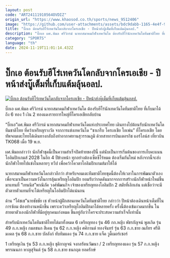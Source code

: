 ```yaml
---
layout: post
code: "ART24111910564OVDIZ"
origin_url: "https://www.khaosod.co.th/sports/news_9512406"
image: "https://github.com/user-attachments/assets/bdc9dabb-1165-4e4f-9f61-0a22f51a5260"
title: "บิ๊กเอ ต้อนรับฮีโร่เทควันโดกลับจากโครเอเชีย - ปีหน้าส่งบู๊เต็มที่เก็บแต้มลุ้นอลป."
description: "บิ๊กเอ ผศ.พิมล ศรีวิกรม์ นายกสมาคมกีฬาเทควันโด ต้องรับฮีโร่นักเทควันโดทีมชาติไทย ที่เก็บมาได้ถึง 6 ทอง 1 เงิน 2 ทองแดงรายการใหญ่ที่โครเอเชียกลับบ้าน"
category: "SPORTS"
language: "th"
date: 2024-11-19T11:01:14.432Z
---
```


# บิ๊กเอ ต้อนรับฮีโร่เทควันโดกลับจากโครเอเชีย - ปีหน้าส่งบู๊เต็มที่เก็บแต้มลุ้นอลป.

[![บิ๊กเอ ต้อนรับฮีโร่เทควันโดกลับจากโครเอเชีย - ปีหน้าส่งบู๊เต็มที่เก็บแต้มลุ้นอลป.](https://www.khaosod.co.th/wpapp/uploads/2024/11/Taekwondo-1.jpg "บิ๊กเอ ต้อนรับฮีโร่เทควันโดกลับจากโครเอเชีย - ปีหน้าส่งบู๊เต็มที่เก็บแต้มลุ้นอลป.")](https://www.khaosod.co.th/wpapp/uploads/2024/11/Taekwondo-1.jpg)

บิ๊กเอ ผศ.พิมล ศรีวิกรม์ นายกสมาคมกีฬาเทควันโด ต้องรับฮีโร่นักเทควันโดทีมชาติไทย ที่เก็บมาได้ถึง 6 ทอง 1 เงิน 2 ทองแดงรายการใหญ่ที่โครเอเชียกลับบ้าน

“บิ๊กเอ”ผศ.พิมล ศรีวิกรม์ นายกสมาคมกีฬาเทควันโดแห่งประเทศไทย เดินทางไปต้อนรับนักเทควันโดทีมชาติไทย ที่คว้าเหรียญรางวัล จากการแข่งเทควันโด “ซาเกร็บ โครเอเชีย โอเพ่น” ที่โครเอเชีย โดยทัพจอมเตะไทยได้เดินทางกลับถึงท่าอากาศยานสุวรรณภูมิ ด้วยสายการบินเตอรกิช แอร์ไลน์ส เที่ยวบิน TK068 เมื่อ 19 พ.ย.

ผศ.พิมลกล่าวว่า นักกีฬาชุดนี้เป็นความสำเร็จปิดท้ายของปีนี้ แต่นับเป็นการเริ่มต้นของการเก็บคะแนนโอลิมปิกเกมส์ 2028 ในอีก 4 ปีข้างหน้า ทุกอย่างต้องเซ็ตซีโร่หมด ต้องเริ่มกันใหม่ หลังจากนี้จะส่งนักกีฬาไทยไปแข่งในหลายๆ ทวีป เพื่อคว้าโควตาโอลิมปิกเกมส์มาให้ได้

นายกสมาคมกีฬาเทควันโดกล่าวอีกว่า สำหรับจอมเตะทีมชาติไทยชุดนี้ต้องให้เวลาในการพัฒนาตัวเอง เพื่อจะมาเป็นความหวังในการลุ้นเหรียญโอลิมปิก ยอมรับว่ากดดันมากจากการสร้างนักกีฬาหน้าใหม่ขึ้นมาแทนที่ “เทนนิส”พาณิภัค วงศ์พัฒนกิจ เจ้าของเหรียญทองโอลิมปิก 2 สมัยที่เลิกเล่น แต่เชื่อว่าจะมีตัวตายตัวแทนที่จะได้เหรียญในโอลิมปิกได้แน่นอน

ด้าน “โค้ชเช”นายชัชชัย เช หัวหน้าผู้ฝึกสอนเทควันโดทีมชาติไทย กล่าวว่า ปีหน้าต้องเดินหน้าเต็มที่ในการซ้อม ต้องทำงานหนักขึ้น เพราะคว้าเหรียญโอลิมปิกมาได้หลายครั้ง ครั้งนี้ต้องเข้มงวดมากขึ้น ในสายตาตัวเองนักกีฬาที่มีอยู่ทุกคนเก่งหมด ขึ้นอยู่กับว่าใครจะประสบความสำเร็จก็เท่านั้น

สำหรับนักเทควันโดทีมชาติไทยได้มาทั้งหมด 6 เหรียญทอง รุ่น 46 กก.หญิง พัชรกัญจน์ พูลเกิด รุ่น 49 ก.ก.หญิง กมลชนก สีเคน รุ่น 62 ก.ก.หญิง ศศิกานต์ ทองจันทร์ รุ่น 63 ก.ก.ชาย ณภัทร ศรีติมงคล รุ่น 68 ก.ก.ชาย บัลลังก์ ทับทิมแดง รุ่น 74 ก.ก.ชาย แจ็ค วูดี้เมอร์เซอร์

1 เหรียญเงิน รุ่น 53 ก.ก.หญิง ชุติกาญจน์ จงกลรัตนวัฒนา / 2 เหรียญทองแดง รุ่น 57 ก.ก.หญิง พรรณนภา หาญสุจินต์ รุ่น 58 ก.ก.ชาย ธนกฤต ยอดรักษ์